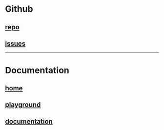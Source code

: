 # Github
## [repo](https://github.com/JamesBliss/bambino-form)
## [issues](https://github.com/JamesBliss/bambino-form/issues)

---

# Documentation
## [home](https://jamesbliss.github.io/bambino-form)
## [playground](https://jamesbliss.github.io/bambino-form/playground)
## [documentation](https://jamesbliss.github.io/bambino-form/documentation)
